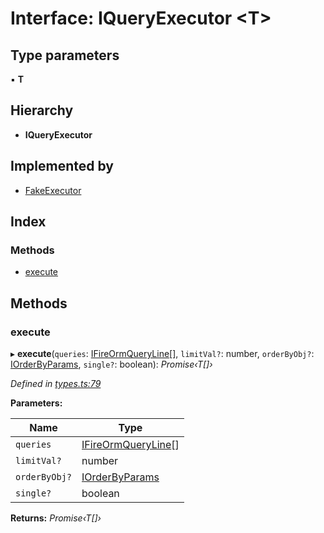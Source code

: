 
# Interface: IQueryExecutor <**T**>

## Type parameters

▪ **T**

## Hierarchy

* **IQueryExecutor**

## Implemented by

* [FakeExecutor](../classes/fakeexecutor.md)

## Index

### Methods

* [execute](iqueryexecutor.md#execute)

## Methods

###  execute

▸ **execute**(`queries`: [IFireOrmQueryLine](ifireormqueryline.md)[], `limitVal?`: number, `orderByObj?`: [IOrderByParams](iorderbyparams.md), `single?`: boolean): *Promise‹T[]›*

*Defined in [types.ts:79](https://github.com/wovalle/fireorm/blob/5547513/src/types.ts#L79)*

**Parameters:**

Name | Type |
------ | ------ |
`queries` | [IFireOrmQueryLine](ifireormqueryline.md)[] |
`limitVal?` | number |
`orderByObj?` | [IOrderByParams](iorderbyparams.md) |
`single?` | boolean |

**Returns:** *Promise‹T[]›*
